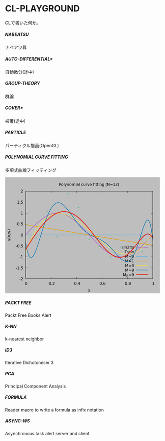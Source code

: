 # CL-PLAYGROUND

CLで書いた何か。

##### NABEATSU  
ナベアツ算


##### AUTO-DIFFERENTIAL*  
自動微分(途中)


##### GROUP-THEORY  
群論


##### COVER*  
被覆(途中)


##### PARTICLE  
パーティクル描画(OpenGL)

##### POLYNOMIAL CURVE FITTING
多項式曲線フィッティング

![多項式曲線フィッティング](fitting/fitting.png)

##### PACKT FREE
Packt Free Books Alert

##### K-NN
k-nearest neighbor

##### ID3
Iterative Dichotomiser 3

##### PCA
Principal Component Analysis

##### FORMULA
Reader macro to write a formula as infix notation

##### ASYNC-WS
Asynchronous task alert server and client
